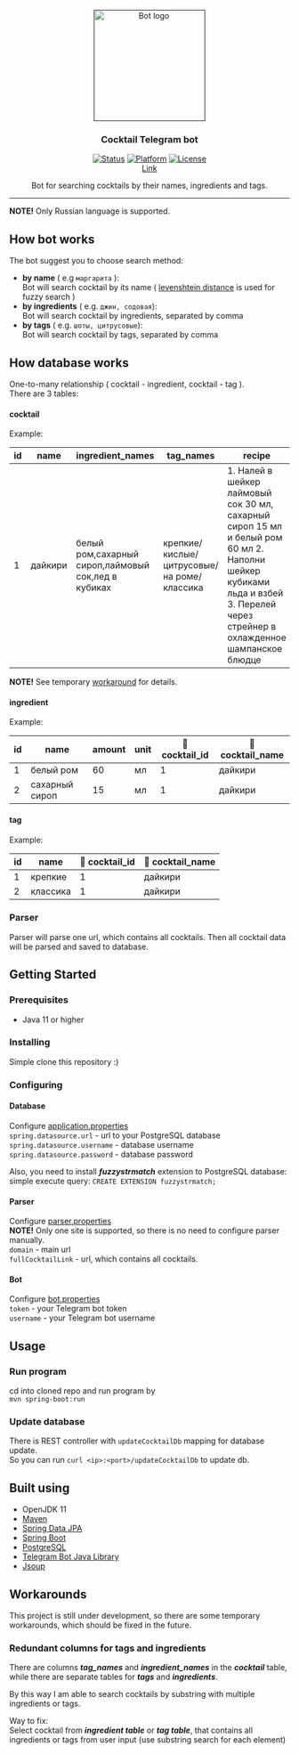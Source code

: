 <p align="center">
  <a href="" rel="noopener">
 <img width=200px height=200px src="https://i.imgur.com/RaZ0VEh.png" alt="Bot logo"></a>
</p>
<h3 align="center">Cocktail Telegram bot</h3> 

<div align="center">  

[![Status](https://img.shields.io/badge/status-inactive-yellow.svg)]()
[![Platform](https://img.shields.io/badge/platform-Telegram-blue.svg)](https://t.me/CocktailSearchBot)
[![License](https://img.shields.io/badge/license-MIT-yellow.svg)](/LICENSE.md)  
[Link](https://t.me/CocktailSearchBot)

</div>

<p align="center"> Bot for searching cocktails by their names, ingredients and tags. 
    <br> 
</p>

---

 
**NOTE!** Only Russian language is supported.


## How bot works
The bot suggest you to choose search method:
- **by name** ( e.g `маргарита` ):   
Bot will search cocktail by its name ( [levenshtein distance](https://en.wikipedia.org/wiki/Levenshtein_distance) is used for fuzzy search ) 
- **by ingredients** ( e.g. `джин, содовая`):  
Bot will search cocktail by ingredients, separated by comma 
- **by tags** ( e.g. `шоты, цитрусовые`):  
Bot will search cocktail by tags, separated by comma

## How database works
One-to-many relationship ( cocktail - ingredient, cocktail - tag ).  
There are 3 tables: 
#### cocktail
Example: 

| id  | name    | ingredient_names                                    | tag_names                                  | recipe                                                                                                                                                                         |
|-----|---------|-----------------------------------------------------|--------------------------------------------|--------------------------------------------------------------------------------------------------------------------------------------------------------------------------------|
| 1   | дайкири | белый ром,сахарный сироп,лаймовый сок,лед в кубиках | крепкие/кислые/цитрусовые/на роме/классика | 1. Налей в шейкер лаймовый сок 30 мл, сахарный сироп 15 мл и белый ром 60 мл 2. Наполни шейкер кубиками льда и взбей 3. Перелей через стрейнер в охлажденное шампанское блюдце |

**NOTE!** See temporary  [workaround](#redundant-columns-for-tags-and-ingredients) for details.

#### ingredient
Example:  

| id  | name           | amount | unit | 🔑 cocktail_id | 🔑 cocktail_name  |
|-----|----------------|--------|------|----------------|-------------------|
| 1   | белый ром      | 60     | мл   | 1              | дайкири           |
| 2   | сахарный сироп | 15     | мл   | 1              | дайкири           |



#### tag
Example:

| id  | name     | 🔑 cocktail_id | 🔑 cocktail_name |
|-----|----------|----------------|------------------|
| 1   | крепкие  | 1              | дайкири          |
| 2   | классика | 1              | дайкири          |

### Parser
Parser will parse one url, which contains all cocktails. Then all cocktail data will be parsed and saved to database.


## Getting Started
### Prerequisites
- Java 11 or higher

### Installing
Simple clone this repository :) 

### Configuring
#### Database 
Configure [application.properties](src/main/resources/application.properties)   
`spring.datasource.url` - url to your PostgreSQL database  
`spring.datasource.username` - database username  
`spring.datasource.password` - database password

Also, you need to install ***fuzzystrmatch*** extension to PostgreSQL database:  
simple execute query: `CREATE EXTENSION fuzzystrmatch;`

#### Parser 
Configure [parser.properties](src/main/resources/parser.properties)  
**NOTE!** Only one site is supported, so there is no need to configure parser manually.  
`domain` - main url  
`fullCocktailLink` - url, which contains all cocktails.

#### Bot 
Configure [bot.properties](src/main/resources/bot.properties)  
`token` - your Telegram bot token  
`username` - your Telegram bot username


## Usage
### Run program
cd into cloned repo and run program by  
`mvn spring-boot:run
`
### Update database
There is REST controller with `updateCocktailDb` mapping for database update.  
So you can run `curl <ip>:<port>/updateCocktailDb` to update db.

## Built using
- OpenJDK 11
- [Maven](https://maven.apache.org)
- [Spring Data JPA](https://spring.io/projects/spring-data-jpa)
- [Spring Boot](https://spring.io/projects/spring-boot)
- [PostgreSQL](https://www.postgresql.org)
- [Telegram Bot Java Library](https://github.com/rubenlagus/TelegramBots)
- [Jsoup](https://jsoup.org)


## Workarounds
This project is still under development, so there are some temporary workarounds, which should be fixed in the future.

### Redundant columns for tags and ingredients
There are columns ___tag_names___ and ___ingredient_names___ in the ___cocktail___ table, while there are separate tables for ___tags___ and ___ingredients___.

By this way I am able to search cocktails by substring with multiple ingredients or tags.

Way to fix:  
Select cocktail from ___ingredient table___ or ___tag table___, that contains all ingredients or tags from user input (use substring search for each element)





